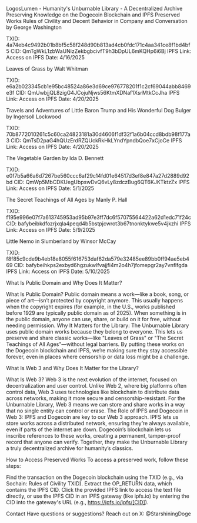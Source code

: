 LogosLumen - Humanity's Unburnable Library - A Decentralized Archive Preserving Knowledge on the Dogecoin Blockchain and IPFS
Preserved Works
Rules of Civility and Decent Behavior in Company and Conversation by George Washington

TXID: 4a74eb4c9492b01b8bf5c58f248d90b813ad4cb0fdc171c4aa341ce8f1bd4bf5
CID: QmTgWkL1zbWaUNizZekbgbcivfT9h3bDpUL6mKQHp6i6Bj
IPFS Link: Access on IPFS
Date: 4/16/2025

Leaves of Grass by Walt Whitman

TXID: e6a2b023345cb1e95bc48524a86e3d69ce976778201f1c2cf69044abb8469e3f
CID: QmUwbjjQL8zigG4JCojuNjws56KtmXDNaf1XsrMtkCcJha
IPFS Link: Access on IPFS
Date: 4/20/2025

Travels and Adventures of Little Baron Trump and His Wonderful Dog Bulger by Ingersoll Lockwood

TXID: 70b8772010261c5c60ca24823181a30d4606f1df32f1a6b04ccd8bdb98f177a3
CID: QmTsD2paG4hQUzErdRZQUckRkHkLYndYpndbQoe7xCjoCe
IPFS Link: Access on IPFS
Date: 4/20/2025

The Vegetable Garden by Ida D. Bennett

TXID: e0f7b5a66a6d7267be560ccc6af29c14fd01e64517d3ef8e847a27d2889d92bd
CID: QmWp5MbCDKUegUbpswDvQ6vLy8zdczBug6QT6KJKTktzZx
IPFS Link: Access on IPFS
Date: 5/1/2025

The Secret Teachings of All Ages by Manly P. Hall

TXID: f195e996e07f7a613745953ad95b97e3ff7dc6f57075564422a62d1edc71f24c
CID: bafybeibkdfozrjxqla4peqd4b5bstpjcwrot3b67tnonktykwe5v4jkzhi
IPFS Link: Access on IPFS
Date: 5/9/2025

Little Nemo in Slumberland by Winsor McCay

TXID: f8f85c9cde9b4eb18e8055f616753daf62da579e32485ee89bb0ff94ae5eb469
CID: bafybeihkps2exbyd6hgzukwlfvajjfi4m2o4h7jfomepgr2ay7vnflfgda
IPFS Link: Access on IPFS
Date: 5/10/2025

What Is Public Domain and Why Does It Matter?

What Is Public Domain? Public domain means a work—like a book, song, or piece of art—isn’t protected by copyright anymore. This usually happens when the copyright expires (for example, in the U.S., works published before 1929 are typically public domain as of 2025). When something is in the public domain, anyone can use, share, or build on it for free, without needing permission.
Why It Matters for the Library: The Unburnable Library uses public domain works because they belong to everyone. This lets us preserve and share classic works—like "Leaves of Grass" or "The Secret Teachings of All Ages"—without legal barriers. By putting these works on the Dogecoin blockchain and IPFS, we’re making sure they stay accessible forever, even in places where censorship or data loss might be a challenge.

What Is Web 3 and Why Does It Matter for the Library?

What Is Web 3? Web 3 is the next evolution of the internet, focused on decentralization and user control. Unlike Web 2, where big platforms often control data, Web 3 uses technologies like blockchain to distribute data across networks, making it more secure and censorship-resistant. For the Unburnable Library, Web 3 means we can store and share works in a way that no single entity can control or erase.
The Role of IPFS and Dogecoin in Web 3: IPFS and Dogecoin are key to our Web 3 approach. IPFS lets us store works across a distributed network, ensuring they’re always available, even if parts of the internet are down. Dogecoin’s blockchain lets us inscribe references to these works, creating a permanent, tamper-proof record that anyone can verify. Together, they make the Unburnable Library a truly decentralized archive for humanity’s classics.

How to Access Preserved Works
To access a preserved work, follow these steps:

Find the transaction on the Dogecoin blockchain using the TXID (e.g., via Sochain: Rules of Civility TXID).
Extract the OP_RETURN data, which contains the IPFS CID.
Click the provided IPFS link to access the text file directly, or use the IPFS CID in an IPFS gateway (like ipfs.io) by entering the CID into the gateway's URL (e.g., https://ipfs.io/ipfs/[CID]).

Contact
Have questions or suggestions? Reach out on X: @StarshiningDoge
